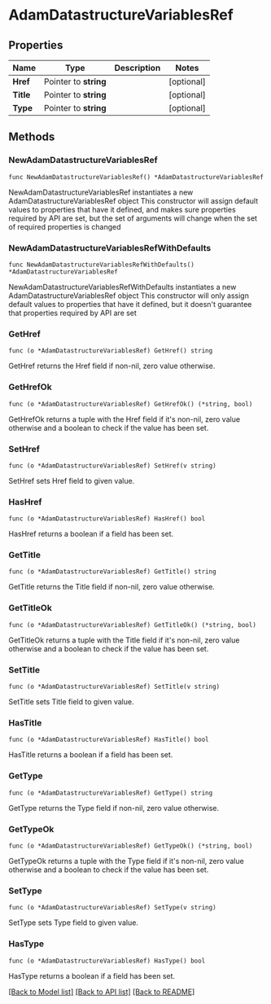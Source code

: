 # AdamDatastructureVariablesRef

## Properties

Name | Type | Description | Notes
------------ | ------------- | ------------- | -------------
**Href** | Pointer to **string** |  | [optional] 
**Title** | Pointer to **string** |  | [optional] 
**Type** | Pointer to **string** |  | [optional] 

## Methods

### NewAdamDatastructureVariablesRef

`func NewAdamDatastructureVariablesRef() *AdamDatastructureVariablesRef`

NewAdamDatastructureVariablesRef instantiates a new AdamDatastructureVariablesRef object
This constructor will assign default values to properties that have it defined,
and makes sure properties required by API are set, but the set of arguments
will change when the set of required properties is changed

### NewAdamDatastructureVariablesRefWithDefaults

`func NewAdamDatastructureVariablesRefWithDefaults() *AdamDatastructureVariablesRef`

NewAdamDatastructureVariablesRefWithDefaults instantiates a new AdamDatastructureVariablesRef object
This constructor will only assign default values to properties that have it defined,
but it doesn't guarantee that properties required by API are set

### GetHref

`func (o *AdamDatastructureVariablesRef) GetHref() string`

GetHref returns the Href field if non-nil, zero value otherwise.

### GetHrefOk

`func (o *AdamDatastructureVariablesRef) GetHrefOk() (*string, bool)`

GetHrefOk returns a tuple with the Href field if it's non-nil, zero value otherwise
and a boolean to check if the value has been set.

### SetHref

`func (o *AdamDatastructureVariablesRef) SetHref(v string)`

SetHref sets Href field to given value.

### HasHref

`func (o *AdamDatastructureVariablesRef) HasHref() bool`

HasHref returns a boolean if a field has been set.

### GetTitle

`func (o *AdamDatastructureVariablesRef) GetTitle() string`

GetTitle returns the Title field if non-nil, zero value otherwise.

### GetTitleOk

`func (o *AdamDatastructureVariablesRef) GetTitleOk() (*string, bool)`

GetTitleOk returns a tuple with the Title field if it's non-nil, zero value otherwise
and a boolean to check if the value has been set.

### SetTitle

`func (o *AdamDatastructureVariablesRef) SetTitle(v string)`

SetTitle sets Title field to given value.

### HasTitle

`func (o *AdamDatastructureVariablesRef) HasTitle() bool`

HasTitle returns a boolean if a field has been set.

### GetType

`func (o *AdamDatastructureVariablesRef) GetType() string`

GetType returns the Type field if non-nil, zero value otherwise.

### GetTypeOk

`func (o *AdamDatastructureVariablesRef) GetTypeOk() (*string, bool)`

GetTypeOk returns a tuple with the Type field if it's non-nil, zero value otherwise
and a boolean to check if the value has been set.

### SetType

`func (o *AdamDatastructureVariablesRef) SetType(v string)`

SetType sets Type field to given value.

### HasType

`func (o *AdamDatastructureVariablesRef) HasType() bool`

HasType returns a boolean if a field has been set.


[[Back to Model list]](../README.md#documentation-for-models) [[Back to API list]](../README.md#documentation-for-api-endpoints) [[Back to README]](../README.md)


